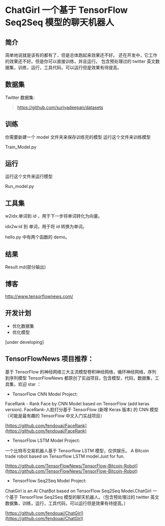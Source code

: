 #  ChatGirl 一个基于 TensorFlow Seq2Seq 模型的聊天机器人

## 简介
简单地说就是该有的都有了，但是总体跑起来效果还不好。
还在开发中，它工作的效果还不好。但是你可以直接训练，并且运行。
包含预处理过的 twitter 英文数据集，训练，运行，工具代码，可以运行但是效果有待提高。


## 数据集

Twitter 数据集:

> https://github.com/suriyadeepan/datasets

## 训练
你需要新建一个  model 文件夹来保存训练完的模型
运行这个文件来训练模型

Train_Model.py

## 运行
运行这个文件来运行模型

Run_model.py

## 工具集

w2idx:单词到 id ，用于下一步将单词转化为向量。

idx2w:id 到 单词，用于将 id 转换为单词。

hello.py 中有两个函数的 demo。


## 结果

Result.md(部分输出)

## 博客

http://www.tensorflownews.com/

## 开发计划
* 优化数据集
* 优化模型

[under developing]


## TensorFlowNews 项目推荐：

基于 TensorFlow 的神经网络三大主流模型卷积神经网络，循环神经网络，序列到序列模型 TensorFlowNews 都原创了实战项目，包含模型，代码，数据集，工具集，欢迎 star ：

* TensorFlow CNN Model Project:

FaceRank - Rank Face by CNN Model based on TensorFlow (add keras version). FaceRank-人脸打分基于 TensorFlow (新增 Keras 版本) 的 CNN 模型（可能是最有趣的 TensorFlow 中文入门实战项目）

[https://github.com/fendouai/FaceRank](https://github.com/fendouai/FaceRank)

* TensorFlow LSTM Model Project:

一个比特币交易机器人基于 Tensorflow LSTM 模型，仅供娱乐。 A Bitcoin trade robot based on Tensorflow LSTM model.Just for fun.

[https://github.com/TensorFlowNews/TensorFlow-Bitcoin-Robot](https://github.com/TensorFlowNews/TensorFlow-Bitcoin-Robot)

* TensorFlow Seq2Seq Model Project:

ChatGirl is an AI ChatBot based on TensorFlow Seq2Seq Model.ChatGirl 一个基于 TensorFlow Seq2Seq 模型的聊天机器人。（包含预处理过的 twitter 英文数据集，训练，运行，工具代码，可以运行但是效果有待提高。）

[https://github.com/fendouai/ChatGirl](https://github.com/fendouai/ChatGirl)
